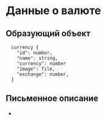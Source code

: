 # Данные о валюте

## Образующий объект
```
  currency {
    "id": number,
    "name": string,
    "currency": number
    "image": file,
    "exchange": number,
  }
```

## Письменное описание
  - 